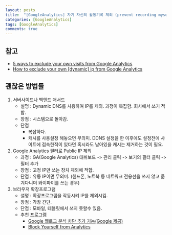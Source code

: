 ```yaml
---
layout: posts
title:  "[GoogleAnalytics] 자기 자신의 활동기록 제외 (prevent recording myself)"
categories: [GoogleAnalytics]
tags: [GoogleAnalytics]
comments: true
---
```


## 참고
- [5 ways to exclude your own visits from Google Analytics](http://www.daniloaz.com/en/5-ways-to-exclude-your-own-visits-from-google-analytics/)
- [How to exclude your own [dynamic] ip from Google Analytics](http://www.daniloaz.com/en/how-to-exclude-your-own-dynamic-ip-from-google-analytics/)

## 괜찮은 방법들
1. 서버사이드나 백엔드 매서드
   - 설명 : Dynamic DNS를 사용하여 IP를 제외. 과정이 복잡함. 회사에서 쓰기 적합.
   - 장점 : 시스템으로 돌아감. 
   - 단점
     - 복잡하다.
     - 캐시를 사용설정 해놓으면 무의미. DDNS 설정을 한 이후에도 설정전에 사이트에 접속한적이 있다면 혹시라도 남아있을 캐시는 제거하는 것이 필요.
1. Google Analytics 필터로 Public IP 제외
   - 과정 : GA(Google Analytics) 대쉬보드 -> 관리 클릭 -> 보기의 필터 클릭 -> 필터 추가
   - 장점 : 고정 IP만 쓰는 장치 제외에 적합. 
   - 단점 : 유동 IP이면 무의미. (핸드폰, 노트북 등 네트워크 전용선을 쓰지 않고 옮겨다니며 와이파이를 쓰는 경우)
1. 브라우저 확장프로그램
   - 설명 : 확장프로그램을 작동시켜 IP를 제외시킴.
   - 장점 : 가장 간단.
   - 단점 : 모바일, 테블릿에서 쓰지 못할수 있음.
   - 추천 프로그램
     - [Google 웹로그 분석 차단 추가 기능(Google 제공)](https://chrome.google.com/webstore/detail/google-analytics-opt-out/fllaojicojecljbmefodhfapmkghcbnh/related?hl=ko)
     - [Block Yourself from Analytics](https://chrome.google.com/webstore/detail/block-yourself-from-analy/fadgflmigmogfionelcpalhohefbnehm?hl=ko)
